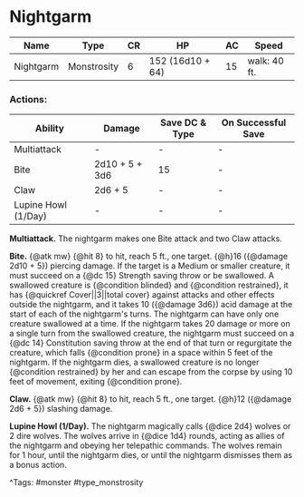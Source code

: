# Nightgarm

| Name | Type | CR | HP | AC | Speed |
|------|------|----|----|----|-------|
| Nightgarm | Monstrosity | 6 | 152 (16d10 + 64) | 15 | walk: 40 ft. |

### Actions:

| Ability | Damage | Save DC & Type | On Successful Save |
|---------|--------|----------------|--------------------|
| Multiattack | - | - | - |
| Bite | 2d10 + 5 + 3d6 | 15 | - |
| Claw | 2d6 + 5 | - | - |
| Lupine Howl (1/Day) | - | - | - |


**Multiattack.** The nightgarm makes one Bite attack and two Claw attacks.

**Bite.** {@atk mw} {@hit 8} to hit, reach 5 ft., one target. {@h}16 ({@damage 2d10 + 5}) piercing damage. If the target is a Medium or smaller creature, it must succeed on a {@dc 15} Strength saving throw or be swallowed. A swallowed creature is {@condition blinded} and {@condition restrained}, it has {@quickref Cover||3||total cover} against attacks and other effects outside the nightgarm, and it takes 10 ({@damage 3d6}) acid damage at the start of each of the nightgarm's turns. The nightgarm can have only one creature swallowed at a time. If the nightgarm takes 20 damage or more on a single turn from the swallowed creature, the nightgarm must succeed on a {@dc 14} Constitution saving throw at the end of that turn or regurgitate the creature, which falls {@condition prone} in a space within 5 feet of the nightgarm. If the nightgarm dies, a swallowed creature is no longer {@condition restrained} by her and can escape from the corpse by using 10 feet of movement, exiting {@condition prone}.

**Claw.** {@atk mw} {@hit 8} to hit, reach 5 ft., one target. {@h}12 ({@damage 2d6 + 5}) slashing damage.

**Lupine Howl (1/Day).** The nightgarm magically calls {@dice 2d4} wolves or 2 dire wolves. The wolves arrive in {@dice 1d4} rounds, acting as allies of the nightgarm and obeying her telepathic commands. The wolves remain for 1 hour, until the nightgarm dies, or until the nightgarm dismisses them as a bonus action.

^Tags: #monster #type_monstrosity